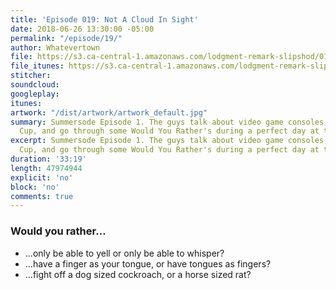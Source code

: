 ```yaml
---
title: 'Episode 019: Not A Cloud In Sight'
date: 2018-06-26 13:30:00 -05:00
permalink: "/episode/19/"
author: Whatevertown
file: https://s3.ca-central-1.amazonaws.com/lodgment-remark-slipshod/019.mp3
file_itunes: https://s3.ca-central-1.amazonaws.com/lodgment-remark-slipshod/019.m4a
stitcher: 
soundcloud: 
googleplay: 
itunes: 
artwork: "/dist/artwork/artwork_default.jpg"
summary: Summersode Episode 1. The guys talk about video game consoles, the World
  Cup, and go through some Would You Rather's during a perfect day at the beach.
excerpt: Summersode Episode 1. The guys talk about video game consoles, the World
  Cup, and go through some Would You Rather's during a perfect day at the beach.
duration: '33:19'
length: 47974944
explicit: 'no'
block: 'no'
comments: true
---
```


### Would you rather…
- …only be able to yell or only be able to whisper?
- …have a finger as your tongue, or have tongues as fingers?
- …fight off a dog sized cockroach, or a horse sized rat?
